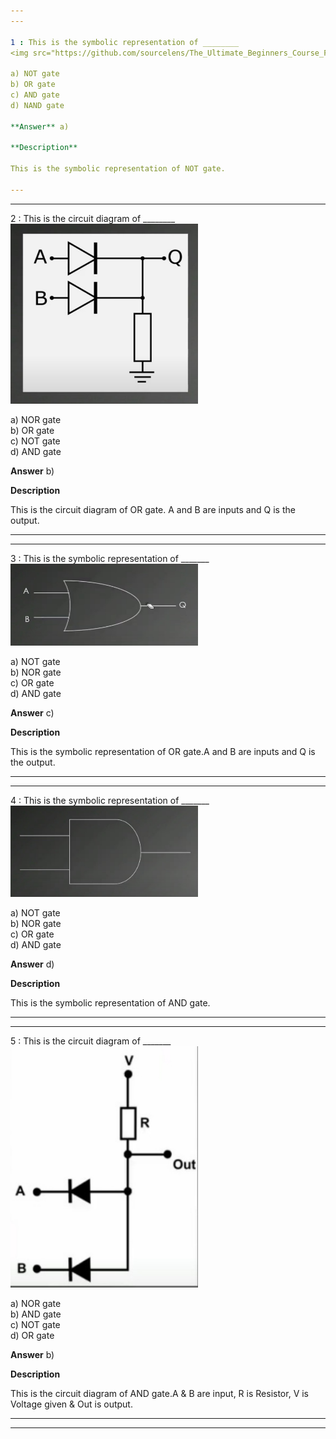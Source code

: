 ```yaml
---
---

1 : This is the symbolic representation of ________  
<img src="https://github.com/sourcelens/The_Ultimate_Beginners_Course_For_ComputerScience_Or_IT/blob/main/Questions/L_34_LogicGatesNOTORANDgates/Images/NOTgate.jpg" width="300"/>  

a) NOT gate  
b) OR gate  
c) AND gate  
d) NAND gate  

**Answer** a)

**Description**

This is the symbolic representation of NOT gate.

---
```

---


2 : This is the circuit diagram of ________  
<img src="https://github.com/sourcelens/The_Ultimate_Beginners_Course_For_ComputerScience_Or_IT/blob/main/Questions/L_34_LogicGatesNOTORANDgates/Images/ORgate.jpg" width="300"/>  

a) NOR gate  
b) OR gate  
c) NOT gate  
d) AND gate  

**Answer** b)

**Description**

This is the circuit diagram of OR gate. A and B are inputs and Q is the output.

---
---


3 : This is the symbolic representation of _______  
<img src="https://github.com/sourcelens/The_Ultimate_Beginners_Course_For_ComputerScience_Or_IT/blob/main/Questions/L_34_LogicGatesNOTORANDgates/Images/SymbolicORgate.jpg" width="300"/>  

a) NOT gate  
b) NOR gate  
c) OR gate  
d) AND gate  

**Answer** c)

**Description**

This is the symbolic representation of OR gate.A and B are inputs and Q is the output.  

---
---


4 : This is the symbolic representation of _______  
<img src="https://github.com/sourcelens/The_Ultimate_Beginners_Course_For_ComputerScience_Or_IT/blob/main/Questions/L_34_LogicGatesNOTORANDgates/Images/SymbolicANDgate.jpg" width="300"/>  

a) NOT gate  
b) NOR gate  
c) OR gate  
d) AND gate  

**Answer** d)

**Description**

This is the symbolic representation of AND gate.

---
---


5 : This is the circuit diagram of _______  
<img src="https://github.com/sourcelens/The_Ultimate_Beginners_Course_For_ComputerScience_Or_IT/blob/main/Questions/L_34_LogicGatesNOTORANDgates/Images/CircuitDiagramANDgate.jpg" width="300"/>  

a) NOR gate  
b) AND gate  
c) NOT gate  
d) OR gate  

**Answer** b)

**Description**

This is the circuit diagram of AND gate.A & B are input, R is Resistor, V is Voltage given & Out is output.

---
---
